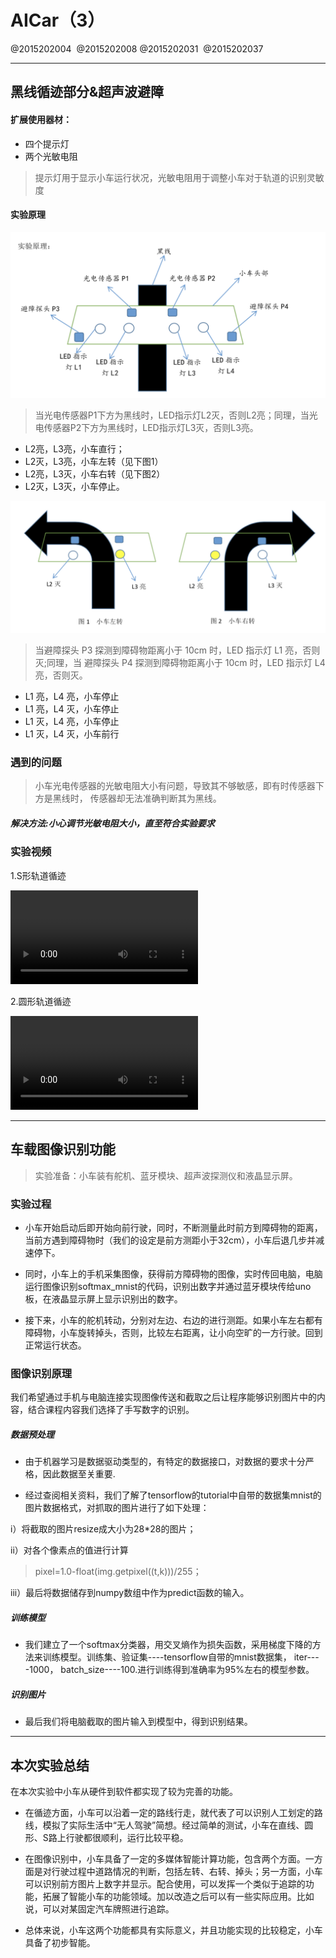 # AICar（3）

@2015202004  @2015202008  @2015202031  @2015202037

-------------------
## 黑线循迹部分&超声波避障

#### 扩展使用器材：
- 四个提示灯
- 两个光敏电阻

> 提示灯用于显示小车运行状况，光敏电阻用于调整小车对于轨道的识别灵敏度

#### 实验原理
![](1.png)

> 当光电传感器P1下方为黑线时，LED指示灯L2灭，否则L2亮；同理，当光电传感器P2下方为黑线时，LED指示灯L3灭，否则L3亮。
- L2亮，L3亮，小车直行；
- L2灭，L3亮，小车左转（见下图1）
- L2亮，L3灭，小车右转（见下图2）
- L2灭，L3灭，小车停止。

![](2.png)


> 当避障探头 P3 探测到障碍物距离小于 10cm 时，LED 指示灯 L1 亮，否则灭;同理，当 避障探头 P4 探测到障碍物距离小于 10cm 时，LED 指示灯 L4 亮，否则灭。

- L1 亮，L4 亮，小车停止
- L1 亮，L4 灭，小车停止
- L1 灭，L4 亮，小车停止
- L1 灭，L4 灭，小车前行

### 遇到的问题
> 小车光电传感器的光敏电阻大小有问题，导致其不够敏感，即有时传感器下方是黑线时，
传感器却无法准确判断其为黑线。

##### 解决方法:小心调节光敏电阻大小，直至符合实验要求

### 实验视频

1.S形轨道循迹

![](s.MOV)

2.圆形轨道循迹

![](o.MOV)

------------------
## 车载图像识别功能

> 实验准备：小车装有舵机、蓝牙模块、超声波探测仪和液晶显示屏。
### 实验过程

- 小车开始启动后即开始向前行驶，同时，不断测量此时前方到障碍物的距离，当前方遇到障碍物时（我们的设定是前方测距小于32cm），小车后退几步并减速停下。

- 同时，小车上的手机采集图像，获得前方障碍物的图像，实时传回电脑，电脑运行图像识别softmax_mnist的代码，识别出数字并通过蓝牙模块传给uno板，在液晶显示屏上显示识别出的数字。

- 接下来，小车的舵机转动，分别对左边、右边的进行测距。如果小车左右都有障碍物，小车旋转掉头，否则，比较左右距离，让小向空旷的一方行驶。回到正常运行状态。

### 图像识别原理
我们希望通过手机与电脑连接实现图像传送和截取之后让程序能够识别图片中的内容，结合课程内容我们选择了手写数字的识别。

##### 数据预处理
- 由于机器学习是数据驱动类型的，有特定的数据接口，对数据的要求十分严格，因此数据至关重要.

- 经过查阅相关资料，我们了解了tensorflow的tutorial中自带的数据集mnist的图片数据格式，对抓取的图片进行了如下处理：

i）将截取的图片resize成大小为28*28的图片；

ii）对各个像素点的值进行计算
> pixel=1.0-float(img.getpixel((t,k)))/255；

iii）最后将数据储存到numpy数组中作为predict函数的输入。

##### 训练模型
- 我们建立了一个softmax分类器，用交叉熵作为损失函数，采用梯度下降的方法来训练模型。训练集、验证集----tensorflow自带的mnist数据集， iter----1000， batch_size----100.进行训练得到准确率为95%左右的模型参数。

##### 识别图片
- 最后我们将电脑截取的图片输入到模型中，得到识别结果。

------------------
## 本次实验总结

在本次实验中小车从硬件到软件都实现了较为完善的功能。
- 在循迹方面，小车可以沿着一定的路线行走，就代表了可以识别人工划定的路线，模拟了实际生活中“无人驾驶”简想。经过简单的测试，小车在直线、圆形、S路上行驶都很顺利，运行比较平稳。

- 在图像识别中，小车具备了一定的多媒体智能计算功能，包含两个方面。一方面是对行驶过程中道路情况的判断，包括左转、右转、掉头；另一方面，小车可以识别前方图片上数字并显示。配合使用，可以发挥一个类似于追踪的功能，拓展了智能小车的功能领域。加以改造之后可以有一些实际应用。比如说，可以对某固定汽车牌照进行追踪。

- 总体来说，小车这两个功能都具有实际意义，并且功能实现的比较稳定，小车具备了初步智能。






